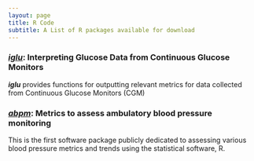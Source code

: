 ```yaml
---
layout: page
title: R Code
subtitle: A List of R packages available for download
---
```


### *[iglu](https://github.com/johnschwenck/iglu)*: Interpreting Glucose Data from Continuous Glucose Monitors
***iglu*** provides functions for outputting relevant metrics for data collected from Continuous Glucose Monitors (CGM)

### ***[abpm](https://github.com/johnschwenck/iglu)***: Metrics to assess ambulatory blood pressure monitoring
This is the first software package publicly dedicated to assessing various blood pressure metrics and trends using the statistical software, R.

